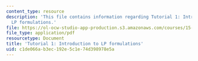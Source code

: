 ```yaml
---
content_type: resource
description: 'This file contains information regarding Tutorial 1: Introduction to
  LP formulations.'
file: https://ol-ocw-studio-app-production.s3.amazonaws.com/courses/15-053-optimization-methods-in-management-science-spring-2013/c1de066ab3ec192e5c1e74d398978e5a_MIT15_053S13_tut01.pdf
file_type: application/pdf
resourcetype: Document
title: 'Tutorial 1: Introduction to LP formulations'
uid: c1de066a-b3ec-192e-5c1e-74d398978e5a
---
```

